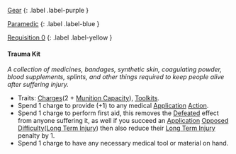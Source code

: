 
[Gear](Game/Gear-List)
{: .label .label-purple }

[Paramedic](Game/Paramedic)
{: .label .label-blue }

[Requisition 0](Game/Deployment#Requisition)
{: .label .label-yellow }
#### Trauma Kit
*A collection of medicines, bandages, synthetic skin, coagulating powder, blood supplements, splints, and other things required to keep people alive after suffering injury.*
* Traits: [Charges](Game/Core/Gear#Charges)(2 + [Munition Capacity](Game/Additional-Attributes#Munition%20Capacity)), [Toolkits](Game/Core/Gear#Toolkits).
* Spend 1 charge to provide (+1) to any medical [Application](Game/Core/Intelligence#Application) [Action](Game/Core/Terminology#Action).
* Spend 1 charge to perform first aid, this removes the [Defeated](Game/Core/Effects#Defeated) effect from anyone suffering it, as well if you succeed an [Application](Game/Core/Intelligence#Application) [Opposed Difficulty](Game/Core/Skills#Opposed%20Difficulty)([Long Term Injury](Game/Core/Effects#Long%20Term%20Injury)) then also reduce their [Long Term Injury](Game/Core/Effects#Long%20Term%20Injury) penalty by 1.
* Spend 1 charge to have any necessary medical tool or material on hand.
